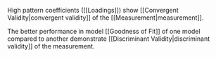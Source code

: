 


High pattern coefficients ([[Loadings]]) show [[Convergent Validity|convergent validity]] of the [[Measurement|measurement]].

The better performance in model [[Goodness of Fit]] of one model compared to another demonstrate [[Discriminant Validity|discriminant validity]] of the measurement.